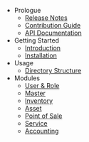 - Prologue
  - [Release Notes](/en/prologue/release-notes.md)
  - [Contribution Guide](/en/prologue/contribution-guide.md)
  - [API Documentation](https://documenter.getpostman.com/view/421224/pointred/77cf6Pd)
- Getting Started
  - [Introduction](/en/getting-started/introduction.md)
  - [Installation](/en/getting-started/installation.md)
- Usage
  - [Directory Structure](/en/usage/directory-structure.md)
- Modules
  - [User & Role](/en/modules/user-and-role.md)
  - [Master](/en/getting-started/installation.md)
  - [Inventory](/en/getting-started/installation.md)
  - [Asset](/en/getting-started/installation.md)
  - [Point of Sale](/en/getting-started/installation.md)
  - [Service](/en/getting-started/installation.md)
  - [Accounting](/en/getting-started/installation.md)
